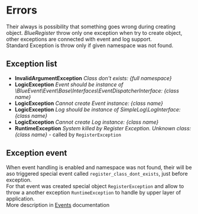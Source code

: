 # Errors
Their always is possibility that something goes wrong during creating object.
_BlueRegister_ throw only one exception when try to create object, other exceptions
are connected with event and log support.  
Standard Exception is throw only if given namespace was not found.

## Exception list

* **InvalidArgumentException** _Class don't exists: {full namespace}_
* **LogicException** _Event should be instance of \BlueEvent\Event\Base\Interfaces\EventDispatcherInterface: {class name}_
* **LogicException** _Cannot create Event instance: {class name}_
* **LogicException** _Log should be instance of SimpleLog\LogInterface: {class name}_
* **LogicException** _Cannot create Log instance: {class name}_
* **RuntimeException** _System killed by Register Exception. Unknown class:  {class name}_ - called by `RegisterException`

## Exception event
When event handling is enabled and namespace was not found, their will be aso triggered special
event called `register_class_dont_exists`, just before exception.  
For that event was created special object `RegisterException` and allow to throw a another
exception `RuntimeException` to handle by upper layer of application.  
More description in [Events](https://github.com/bluetree-service/event/doc/events.md) documentation
